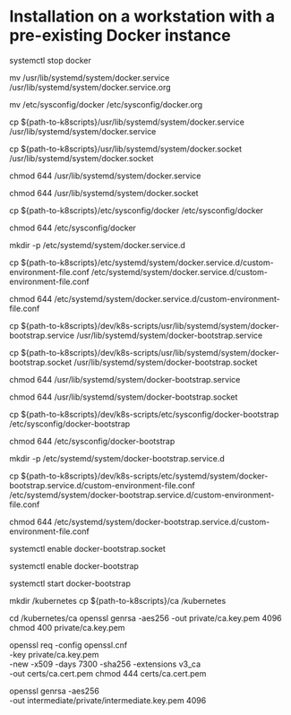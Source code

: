 # Installation on a workstation with a pre-existing Docker instance

systemctl stop docker

mv /usr/lib/systemd/system/docker.service /usr/lib/systemd/system/docker.service.org

mv /etc/sysconfig/docker /etc/sysconfig/docker.org

cp ${path-to-k8scripts}/usr/lib/systemd/system/docker.service /usr/lib/systemd/system/docker.service

cp ${path-to-k8scripts}/usr/lib/systemd/system/docker.socket /usr/lib/systemd/system/docker.socket

chmod 644 /usr/lib/systemd/system/docker.service

chmod 644 /usr/lib/systemd/system/docker.socket

cp ${path-to-k8scripts}/etc/sysconfig/docker /etc/sysconfig/docker

chmod 644 /etc/sysconfig/docker

mkdir -p /etc/systemd/system/docker.service.d

cp ${path-to-k8scripts}/etc/systemd/system/docker.service.d/custom-environment-file.conf /etc/systemd/system/docker.service.d/custom-environment-file.conf

chmod 644 /etc/systemd/system/docker.service.d/custom-environment-file.conf


cp ${path-to-k8scripts}/dev/k8s-scripts/usr/lib/systemd/system/docker-bootstrap.service /usr/lib/systemd/system/docker-bootstrap.service

cp ${path-to-k8scripts}/dev/k8s-scripts/usr/lib/systemd/system/docker-bootstrap.socket /usr/lib/systemd/system/docker-bootstrap.socket

chmod 644 /usr/lib/systemd/system/docker-bootstrap.service

chmod 644 /usr/lib/systemd/system/docker-bootstrap.socket

cp ${path-to-k8scripts}/dev/k8s-scripts/etc/sysconfig/docker-bootstrap /etc/sysconfig/docker-bootstrap

chmod 644 /etc/sysconfig/docker-bootstrap

mkdir -p /etc/systemd/system/docker-bootstrap.service.d

cp ${path-to-k8scripts}/dev/k8s-scripts/etc/systemd/system/docker-bootstrap.service.d/custom-environment-file.conf /etc/systemd/system/docker-bootstrap.service.d/custom-environment-file.conf

chmod 644 /etc/systemd/system/docker-bootstrap.service.d/custom-environment-file.conf

systemctl enable docker-bootstrap.socket

systemctl enable docker-bootstrap

systemctl start docker-bootstrap



mkdir /kubernetes
cp ${path-to-k8scripts}/ca /kubernetes

cd /kubernetes/ca
openssl genrsa -aes256 -out private/ca.key.pem 4096
chmod 400 private/ca.key.pem

openssl req -config openssl.cnf \
-key private/ca.key.pem \
-new -x509 -days 7300 -sha256 -extensions v3_ca \
-out certs/ca.cert.pem
chmod 444 certs/ca.cert.pem

openssl genrsa -aes256 \
-out intermediate/private/intermediate.key.pem 4096
